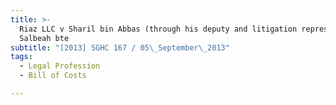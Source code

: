 ```yaml
---
title: >-
  Riaz LLC v Sharil bin Abbas (through his deputy and litigation representative,
  Salbeah bte
subtitle: "[2013] SGHC 167 / 05\_September\_2013"
tags:
  - Legal Profession
  - Bill of Costs

---
```


